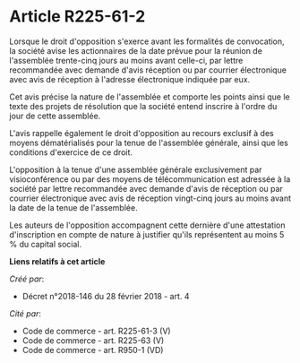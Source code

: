 # Article R225-61-2

Lorsque le droit d'opposition s'exerce avant les formalités de convocation, la société avise les actionnaires de la date
prévue pour la réunion de l'assemblée trente-cinq jours au moins avant celle-ci, par lettre recommandée avec demande d'avis
réception ou par courrier électronique avec avis de réception à l'adresse électronique indiquée par eux.

Cet avis précise la nature de l'assemblée et comporte les points ainsi que le texte des projets de résolution que la société
entend inscrire à l'ordre du jour de cette assemblée.

L'avis rappelle également le droit d'opposition au recours exclusif à des moyens dématérialisés pour la tenue de l'assemblée
générale, ainsi que les conditions d'exercice de ce droit.

L'opposition à la tenue d'une assemblée générale exclusivement par visioconférence ou par des moyens de télécommunication est
adressée à la société par lettre recommandée avec demande d'avis de réception ou par courrier électronique avec avis de
réception vingt-cinq jours au moins avant la date de la tenue de l'assemblée.

Les auteurs de l'opposition accompagnent cette dernière d'une attestation d'inscription en compte de nature à justifier
qu'ils représentent au moins 5 % du capital social.

**Liens relatifs à cet article**

_Créé par_:

  - Décret n°2018-146 du 28 février 2018 - art. 4

_Cité par_:

  - Code de commerce - art. R225-61-3 (V)
  - Code de commerce - art. R225-63 (V)
  - Code de commerce - art. R950-1 (VD)
